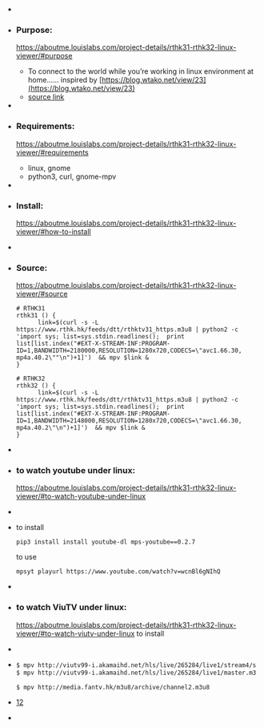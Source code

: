 -
- ### Purpose:
  https://aboutme.louislabs.com/project-details/rthk31-rthk32-linux-viewer/#purpose
	- To connect to the world while you’re working in linux environment at home…… inspired by [https://blog.wtako.net/view/23](https://blog.wtako.net/view/23)
	- [source link](https://blog.wtako.net/view/23)
-
- ### Requirements:
  https://aboutme.louislabs.com/project-details/rthk31-rthk32-linux-viewer/#requirements
	- linux, gnome
	- python3, curl, gnome-mpv
-
- ### Install:
  https://aboutme.louislabs.com/project-details/rthk31-rthk32-linux-viewer/#how-to-install
-
- ### Source:
  
  https://aboutme.louislabs.com/project-details/rthk31-rthk32-linux-viewer/#source
  
  ```
  # RTHK31
  rthk31 () {
        link=$(curl -s -L https://www.rthk.hk/feeds/dtt/rthktv31_https.m3u8 | python2 -c 'import sys; list=sys.stdin.readlines();  print list[list.index("#EXT-X-STREAM-INF:PROGRAM-ID=1,BANDWIDTH=2180000,RESOLUTION=1280x720,CODECS=\"avc1.66.30, mp4a.40.2\""\n")+1]')  && mpv $link &
  }
  
  # RTHK32
  rthk32 () {
        link=$(curl -s -L https://www.rthk.hk/feeds/dtt/rthktv31_https.m3u8 | python2 -c 'import sys; list=sys.stdin.readlines();  print list[list.index("#EXT-X-STREAM-INF:PROGRAM-ID=1,BANDWIDTH=2148000,RESOLUTION=1280x720,CODECS=\"avc1.66.30, mp4a.40.2\"\n")+1]')  && mpv $link &
  }
  ```
-
- ### to watch youtube under linux:
  https://aboutme.louislabs.com/project-details/rthk31-rthk32-linux-viewer/#to-watch-youtube-under-linux
-
- to install
  ```
  pip3 install install youtube-dl mps-youtube==0.2.7
  ```
  
  to use
  ```
  mpsyt playurl https://www.youtube.com/watch?v=wcnBl6gNIhQ
  ```
-
- ### to watch ViuTV under linux:
  https://aboutme.louislabs.com/project-details/rthk31-rthk32-linux-viewer/#to-watch-viutv-under-linux
  to install
-
- ```bash
  $ mpv http://viutv99-i.akamaihd.net/hls/live/265284/live1/stream4/streamPlaylist.m3u8
  $ mpv http://viutv99-i.akamaihd.net/hls/live/265284/live1/master.m3u8
  ```
  
  
  
  ```bash
  $ mpv http://media.fantv.hk/m3u8/archive/channel2.m3u8
  ```
- [12](https://aboutme.louislabs.com/project-list)
-